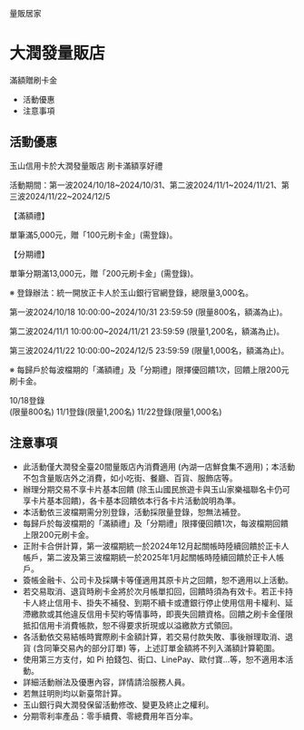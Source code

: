 量販居家

# 大潤發量販店  

滿額贈刷卡金

  * 活動優惠
  * 注意事項

## 活動優惠

玉山信用卡於大潤發量販店 刷卡滿額享好禮

活動期間：第一波2024/10/18~2024/10/31、第二波2024/11/1~2024/11/21、第三波2024/11/22~2024/12/5

【滿額禮】

單筆滿5,000元，贈「100元刷卡金」(需登錄)。

【分期禮】

單筆分期滿13,000元，贈「200元刷卡金」(需登錄)。

※ 登錄辦法：統一開放正卡人於玉山銀行官網登錄，總限量3,000名。

第一波2024/10/18 10:00:00~2024/10/31 23:59:59 (限量800名，額滿為止)。

第二波2024/11/1 10:00:00~2024/11/21 23:59:59 (限量1,200名，額滿為止)。

第三波2024/11/22 10:00:00~2024/12/5 23:59:59 (限量1,000名，額滿為止)。

※ 每歸戶於每波檔期的「滿額禮」及「分期禮」限擇優回饋1次，回饋上限200元刷卡金。

10/18登錄  
(限量800名) 11/1登錄(限量1,200名) 11/22登錄(限量1,000名)

## 注意事項

  * 此活動僅大潤發全臺20間量販店內消費適用 (內湖一店鮮食集不適用)；本活動不包含量販店外之消費，如小吃街、餐廳、百貨、服飾店等。
  * 辦理分期交易不享卡片基本回饋 (除玉山國民旅遊卡與玉山家樂福聯名卡仍可享卡片基本回饋)，各卡基本回饋依本行各卡片活動說明為準。
  * 本活動依三波檔期需分別登錄，活動採限量登錄，恕無法補登。
  * 每歸戶於每波檔期的「滿額禮」及「分期禮」限擇優回饋1次，每波檔期回饋上限200元刷卡金。
  * 正附卡合併計算，第一波檔期統一於2024年12月起關帳時陸續回饋於正卡人帳戶，第二波及第三波檔期統一於2025年1月起關帳時陸續回饋於正卡人帳戶。
  * 簽帳金融卡、公司卡及採購卡等僅適用其原卡片之回饋，恕不適用以上活動。
  * 若交易取消、退貨時刷卡金將於次月帳單扣回，回饋時須為有效卡。若正卡持卡人終止信用卡、掛失不補發、到期不續卡或遭銀行停止使用信用卡權利、延滯繳款或其他違反信用卡契約等情事時，即喪失回饋資格。回饋之刷卡金僅限抵扣信用卡消費帳款，恕不得要求折現或以溢繳款方式領回。
  * 各活動依交易結帳時實際刷卡金額計算，若交易付款失敗、事後辦理取消、退貨 (含同筆交易內的部分訂單) 等，上述訂單金額將不列入滿額計算範圍。
  * 使用第三方支付，如 Pi 拍錢包、街口、LinePay、歐付寶…等，恕不適用本活動。
  * 詳細活動辦法及優惠內容，詳情請洽服務人員。
  * 若無註明則均以新臺幣計算。
  * 玉山銀行與大潤發保留活動修改、變更及終止之權利。
  * 分期零利率產品：零手續費、零總費用年百分率。

